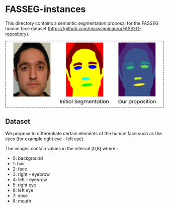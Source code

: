 # FASSEG-instances
This directory contains a semantic segmentation proposal for the FASSEG human face dataset (https://github.com/massimomauro/FASSEG-repository).

![alt text](https://github.com/Jeremy-Chopin/FASSEG-instances/blob/main/src/fasseg_chgt.png?raw=true)

## Dataset

We propose to differentiate certain elements of the human face such as the eyes (for example right eye - left eye).

The images contain values in the interval [0,8] where : 
- 0: background
- 1: hair
- 2: face
- 3: right - eyebrow
- 4: left - eyebrow
- 5: right eye
- 6: left eye
- 7: nose
- 8: mouth
